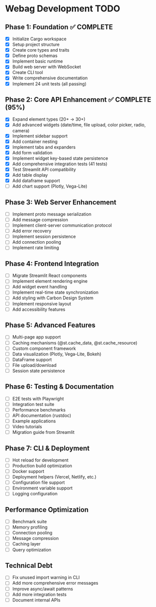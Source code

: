 # Webag Development TODO

## Phase 1: Foundation ✅ COMPLETE
- [x] Initialize Cargo workspace
- [x] Setup project structure
- [x] Create core types and traits
- [x] Define proto schemas
- [x] Implement basic runtime
- [x] Build web server with WebSocket
- [x] Create CLI tool
- [x] Write comprehensive documentation
- [x] Implement 24 unit tests (all passing)

## Phase 2: Core API Enhancement ✅ COMPLETE (95%)
- [x] Expand element types (20+ → 30+)
- [x] Add advanced widgets (date/time, file upload, color picker, radio, camera)
- [x] Implement sidebar support
- [x] Add container nesting
- [x] Implement tabs and expanders
- [x] Add form validation
- [x] Implement widget key-based state persistence
- [x] Add comprehensive integration tests (41 tests)
- [x] Test Streamlit API compatibility
- [x] Add table display
- [x] Add dataframe support
- [ ] Add chart support (Plotly, Vega-Lite)

## Phase 3: Web Server Enhancement
- [ ] Implement proto message serialization
- [ ] Add message compression
- [ ] Implement client-server communication protocol
- [ ] Add error recovery
- [ ] Implement session persistence
- [ ] Add connection pooling
- [ ] Implement rate limiting

## Phase 4: Frontend Integration
- [ ] Migrate Streamlit React components
- [ ] Implement element rendering engine
- [ ] Add widget event handling
- [ ] Implement real-time state synchronization
- [ ] Add styling with Carbon Design System
- [ ] Implement responsive layout
- [ ] Add accessibility features

## Phase 5: Advanced Features
- [ ] Multi-page app support
- [ ] Caching mechanisms (@st.cache_data, @st.cache_resource)
- [ ] Custom component framework
- [ ] Data visualization (Plotly, Vega-Lite, Bokeh)
- [ ] DataFrame support
- [ ] File upload/download
- [ ] Session state persistence

## Phase 6: Testing & Documentation
- [ ] E2E tests with Playwright
- [ ] Integration test suite
- [ ] Performance benchmarks
- [ ] API documentation (rustdoc)
- [ ] Example applications
- [ ] Video tutorials
- [ ] Migration guide from Streamlit

## Phase 7: CLI & Deployment
- [ ] Hot reload for development
- [ ] Production build optimization
- [ ] Docker support
- [ ] Deployment helpers (Vercel, Netlify, etc.)
- [ ] Configuration file support
- [ ] Environment variable support
- [ ] Logging configuration

## Performance Optimization
- [ ] Benchmark suite
- [ ] Memory profiling
- [ ] Connection pooling
- [ ] Message compression
- [ ] Caching layer
- [ ] Query optimization

## Technical Debt
- [ ] Fix unused import warning in CLI
- [ ] Add more comprehensive error messages
- [ ] Improve async/await patterns
- [ ] Add more integration tests
- [ ] Document internal APIs
